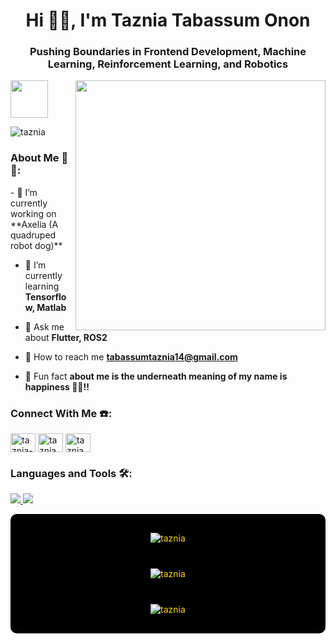 <h1 align="center">Hi 🙋‍♀️, I'm Taznia Tabassum Onon</h1>
<h3 align="center">Pushing Boundaries in Frontend Development, Machine Learning, Reinforcement Learning, and Robotics</h3>
<img align='right' src="https://media.giphy.com/media/L1R1tvI9svkIWwpVYr/giphy.gif?cid=790b7611mx3u4i5wjgrrp5y5i6tfc6q1vv73qczpcm51h29j&ep=v1_gifs_search&rid=giphy.gif&ct=g" width="400">

<img src="https://media.giphy.com/media/mGcNjsfWAjY5AEZNw6/giphy.gif" width="60"></h2> 
<p align="left"> <img src="https://komarev.com/ghpvc/?username=taznia&label=Profile%20views&color=0e75b6&style=flat" alt="taznia" /> </p>
<h3 align="left">About Me 🍂🍁:</h3>
- 🐢 I’m currently working on **Axelia (A quadruped robot dog)**

- 📕 I’m currently learning **Tensorflow, Matlab**

- 🤔 Ask me about **Flutter, ROS2**

- 📧 How to reach me **tabassumtaznia14@gmail.com**

- 🎉 Fun fact **about me is the underneath meaning of my name is happiness 🥰🥰!!**

<h3 align="left">Connect With Me ☎️:</h3>
<p align="left">
<a href="https://linkedin.com/in/taznia-tabassum-onon-b26436261/" target="blank"><img align="center" src="https://raw.githubusercontent.com/rahuldkjain/github-profile-readme-generator/master/src/images/icons/Social/linked-in-alt.svg" alt="taznia-tabassum-onon-b26436261/" height="30" width="40" /></a>
<a href="https://fb.com/taznia tabassum" target="blank"><img align="center" src="https://raw.githubusercontent.com/rahuldkjain/github-profile-readme-generator/master/src/images/icons/Social/facebook.svg" alt="taznia tabassum" height="30" width="40" /></a>
<a href="https://www.hackerrank.com/taznia_tabassum" target="blank"><img align="center" src="https://raw.githubusercontent.com/rahuldkjain/github-profile-readme-generator/master/src/images/icons/Social/hackerrank.svg" alt="taznia_tabassum" height="30" width="40" /></a>
</p>

<h3 align="left">Languages and Tools 🛠️:</h3>
<p align="left">
  <a href="https://skillicons.dev">
    <img src="https://skillicons.dev/icons?i=tensorflow,flutter,ros,py,mysql,css" />
    <img src="https://skillicons.dev/icons?i=matlab,latex,html,dart,cpp" />
  </a>
</p>


<!-- Stats and streaks with spacing and different colors -->
<div style="display: flex; flex-direction: column; align-items: center; background-color: #000; padding: 20px; border-radius: 10px; gap: 20px; color: #FFD700;">
    <img src="https://github-readme-stats.vercel.app/api/top-langs?username=taznia&show_icons=true&locale=en&layout=compact&bg_color=000000&title_color=FFD700&text_color=FFD700&icon_color=FFD700" alt="taznia" style="background-color: #000; padding: 10px; border-radius: 10px;" />
    <img src="https://github-readme-stats.vercel.app/api?username=taznia&show_icons=true&locale=en&bg_color=000000&title_color=FFD700&text_color=FFD700&icon_color=FFD700" alt="taznia" style="background-color: #000; padding: 10px; border-radius: 10px;" />
    <img src="https://github-readme-streak-stats.herokuapp.com/?user=taznia&background=000000&ring=FFD700&fire=FFD700&currStreakLabel=FFD700&sideLabels=FFD700&dates=FFD700&stroke=FFD700&currStreakNum=FFD700&sideNums=FFD700" alt="taznia" style="background-color: #000; padding: 10px; border-radius: 10px;" />
</div>
